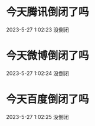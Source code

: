 # 今天腾讯倒闭了吗

2023-5-27 1:02:23 没倒闭

# 今天微博倒闭了吗

2023-5-27 1:02:24 没倒闭

# 今天百度倒闭了吗

2023-5-27 1:02:25 没倒闭

